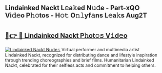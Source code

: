 ## Lindainked Nackt L𝚎a𝚔ed N𝚞𝚍e - Part-xQO Vi𝚍𝚎o P𝚑𝚘tos - H𝚘𝚝 O𝚗𝚕yf𝚊ns L𝚎a𝚔s Aug2T

# <h2><a href="http://kfcirrp.oniu.top/?m=Lindainked+Nackt">🔗👉 🔴 Lindainked Nackt P𝚑ot𝚘𝚜 V𝚒d𝚎o</a></h2>

[![Lindainked Nackt Nu𝚍e𝚜](https://i.imgur.com/0qMVB7G.gif)](http://kfcirrp.oniu.top/?m=Lindainked+Nackt)
Virtual performer and multimedia artist Lindainked Nackt, recognized for distributing dance and lifestyle inspiration through trending choreographies and brief films. Humanitarian Lindainked Nackt, celebrated for their selfless acts and commitment to helping others.  
